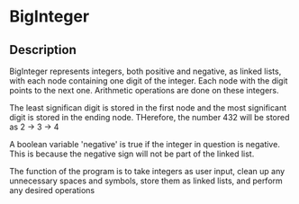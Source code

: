 # BigInteger
 
Description
-----------

BigInteger represents integers, both positive and negative, as linked lists, with each node containing one digit of the integer. Each node with the digit points to the next one. Arithmetic operations are done on these integers.

The least significan digit is stored in the first node and the most significant digit is stored in the ending node. THerefore, the number 432 will be stored as 2 -> 3 -> 4

A boolean variable 'negative' is true if the integer in question is negative. This is because the negative sign will not be part of the linked list.

The function of the program is to take integers as user input, clean up any unnecessary spaces and symbols, store them as linked lists, and perform any desired operations

